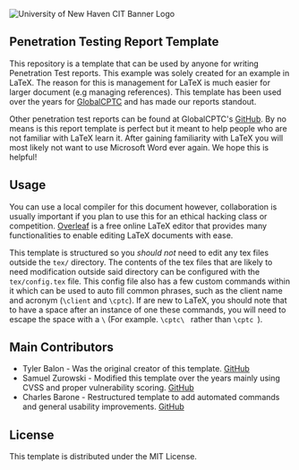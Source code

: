![University of New Haven CIT Banner Logo](https://hack.newhaven.edu/images/unh_logo_banner.png)

## Penetration Testing Report Template 

This repository is a template that can be used by anyone for writing Penetration Test reports. This example was solely created for an example in LaTeX. The reason for this is management for LaTeX is much easier for larger document (e.g managing references). This template has been used over the years for [GlobalCPTC](https://cp.tc/) and has made our reports standout.

Other penetration test reports can be found at GlobalCPTC's [GitHub](https://github.com/nationalcptc/report_examples). By no means is this report template is perfect but it meant to help people who are not familiar with LaTeX learn it. After gaining familiarity with LaTeX you will most likely not want to use Microsoft Word ever again. We hope this is helpful!

## Usage
You can use a local compiler for this document however, collaboration is usually important if you plan to use this for an ethical hacking class or competition. [Overleaf](https://www.overleaf.com) is a free online LaTeX editor that provides many functionalities to enable editing LaTeX documents with ease.

This template is structured so you *should not* need to edit any tex files outside the `tex/` directory. The contents of the tex files that are likely to need modification outside said directory can be configured with the `tex/config.tex` file. This config file also has a few custom commands within it which can be used to auto fill common phrases, such as the client name and acronym (`\client` and `\cptc`). If are new to LaTeX, you should note that to have a space after an instance of one these commands, you will need to escape the space with a `\` (For example. `\cptc\ ` rather than `\cptc `).

## Main Contributors 
- Tyler Balon - Was the original creator of this template. [GitHub](https://github.com/balon)
- Samuel Zurowski - Modified this template over the years mainly using CVSS and proper vulnerability scoring. [GitHub](https://github.com/samuelzurowski)
- Charles Barone - Restructured template to add automated commands and general usability improvements. [GitHub](https://github.com/CharlesBarone)

## License
This template is distributed under the MIT License.

